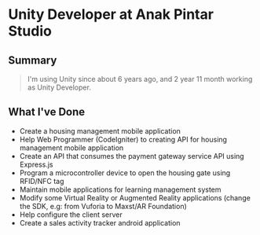 # **Unity Developer at Anak Pintar Studio**

## **Summary**

> I'm using Unity since about 6 years ago, and 2 year 11 month working as Unity Developer.

## **What I've Done**

- Create a housing management mobile application
- Help Web Programmer (CodeIgniter) to creating API for housing management mobile application
- Create an API that consumes the payment gateway service API using Express.js
- Program a microcontroller device to open the housing gate using RFID/NFC tag
- Maintain mobile applications for learning management system
- Modify some Virtual Reality or Augmented Reality applications (change the SDK, e.g: from Vuforia to Maxst/AR
Foundation)
- Help configure the client server
- Create a sales activity tracker android application
